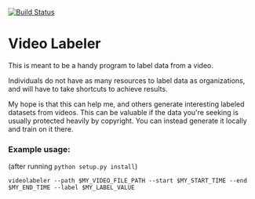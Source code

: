 [![Build Status](https://travis-ci.org/NegatioN/VideoLabeler.svg?branch=master)](https://travis-ci.org/NegatioN/VideoLabeler)

# Video Labeler

This is meant to be a handy program to label data from a video.

Individuals do not have as many resources to label data as organizations, and will have to take shortcuts to achieve results.

My hope is that this can help me, and others generate interesting labeled datasets from videos. This can be valuable if
the data you're seeking is usually protected heavily by copyright. You can instead generate it locally and train on it there.

### Example usage:

(after running `python setup.py install`)

```videolabeler --path $MY_VIDEO_FILE_PATH --start $MY_START_TIME --end $MY_END_TIME --label $MY_LABEL_VALUE```